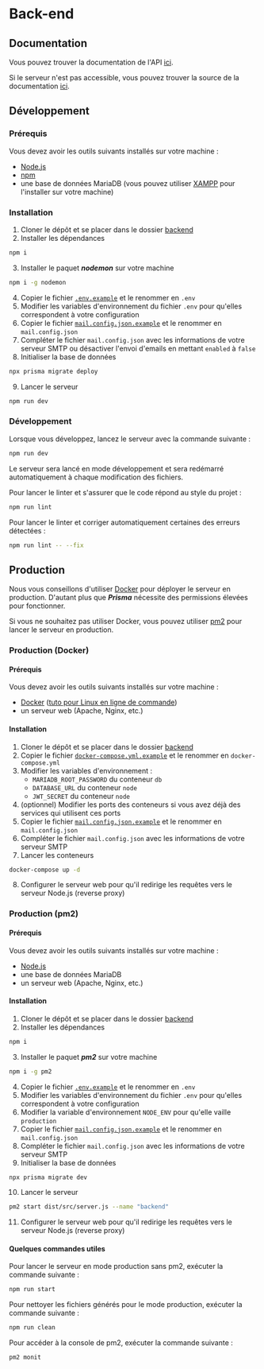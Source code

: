 # Back-end
## Documentation
Vous pouvez trouver la documentation de l'API [ici](https://carshare.api.antoinectx.fr/docs).

Si le serveur n'est pas accessible, vous pouvez trouver la source de la documentation [ici](./docs/openapi.yaml).

## Développement
### Prérequis
Vous devez avoir les outils suivants installés sur votre machine :
* [Node.js](https://nodejs.org/fr/)
* [npm](https://www.npmjs.com/get-npm)
* une base de données MariaDB (vous pouvez utiliser [XAMPP](https://www.apachefriends.org/fr/index.html) pour l'installer sur votre machine)

### Installation
1. Cloner le dépôt et se placer dans le dossier [backend](.)
2. Installer les dépendances
```bash
npm i
```
3. Installer le paquet ***nodemon*** sur votre machine
```bash
npm i -g nodemon
```
4. Copier le fichier [`.env.example`](.env.example) et le renommer en `.env`
5. Modifier les variables d'environnement du fichier `.env` pour qu'elles correspondent à votre configuration
6. Copier le fichier [`mail.config.json.example`](mail.config.json.example) et le renommer en `mail.config.json`
7. Compléter le fichier `mail.config.json` avec les informations de votre serveur SMTP ou désactiver l'envoi d'emails en mettant `enabled` à `false`
8. Initialiser la base de données
```bash
npx prisma migrate deploy
```
9. Lancer le serveur
```bash
npm run dev
```

### Développement
Lorsque vous développez, lancez le serveur avec la commande suivante :
```bash
npm run dev
```
Le serveur sera lancé en mode développement et sera redémarré automatiquement à chaque modification des fichiers.


Pour lancer le linter et s'assurer que le code répond au style du projet :
```bash
npm run lint
```

Pour lancer le linter et corriger automatiquement certaines des erreurs détectées :
```bash
npm run lint -- --fix
```

## Production
Nous vous conseillons d'utiliser [Docker](#production--docker-) pour déployer le serveur en production.
D'autant plus que ***Prisma*** nécessite des permissions élevées pour fonctionner.

Si vous ne souhaitez pas utiliser Docker, vous pouvez utiliser [pm2](#production--pm2-) pour lancer le serveur en production.

### Production (Docker)
#### Prérequis
Vous devez avoir les outils suivants installés sur votre machine :
* [Docker](https://www.docker.com) ([tuto pour Linux en ligne de commande](https://www.digitalocean.com/community/tutorials/how-to-install-and-use-docker-on-ubuntu-22-04))
* un serveur web (Apache, Nginx, etc.)

#### Installation
1. Cloner le dépôt et se placer dans le dossier [backend](.)
2. Copier le fichier [`docker-compose.yml.example`](docker-compose.yml.example) et le renommer en `docker-compose.yml`
3. Modifier les variables d'environnement :
   * `MARIADB_ROOT_PASSWORD` du conteneur `db`
   * `DATABASE_URL` du conteneur `node`
   * `JWT_SECRET` du conteneur `node`
4. (optionnel) Modifier les ports des conteneurs si vous avez déjà des services qui utilisent ces ports
5. Copier le fichier [`mail.config.json.example`](mail.config.json.example) et le renommer en `mail.config.json`
6. Compléter le fichier `mail.config.json` avec les informations de votre serveur SMTP
7. Lancer les conteneurs
```bash
docker-compose up -d
```
8. Configurer le serveur web pour qu'il redirige les requêtes vers le serveur Node.js (reverse proxy)



### Production (pm2)
#### Prérequis
Vous devez avoir les outils suivants installés sur votre machine :
* [Node.js](https://nodejs.org/fr/)
* une base de données MariaDB
* un serveur web (Apache, Nginx, etc.)

#### Installation
1. Cloner le dépôt et se placer dans le dossier [backend](.)
2. Installer les dépendances
```bash
npm i
```
3. Installer le paquet ***pm2*** sur votre machine
```bash
npm i -g pm2
```
4. Copier le fichier [`.env.example`](.env.example) et le renommer en `.env`
5. Modifier les variables d'environnement du fichier `.env` pour qu'elles correspondent à votre configuration
6. Modifier la variable d'environnement `NODE_ENV` pour qu'elle vaille `production`
7. Copier le fichier [`mail.config.json.example`](mail.config.json.example) et le renommer en `mail.config.json`
8. Compléter le fichier `mail.config.json` avec les informations de votre serveur SMTP
9. Initialiser la base de données
```bash
npx prisma migrate dev
```
10. Lancer le serveur
```bash
pm2 start dist/src/server.js --name "backend"
```
11. Configurer le serveur web pour qu'il redirige les requêtes vers le serveur Node.js (reverse proxy)

#### Quelques commandes utiles
Pour lancer le serveur en mode production sans pm2, exécuter la commande suivante :
```bash
npm run start
```

Pour nettoyer les fichiers générés pour le mode production, exécuter la commande suivante :
```bash
npm run clean
```

Pour accéder à la console de pm2, exécuter la commande suivante :
```bash
pm2 monit
```
